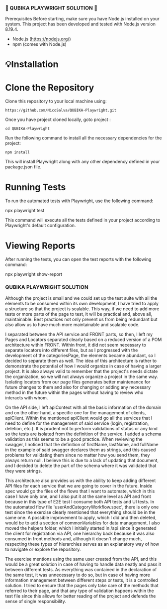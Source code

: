 ### 🤖 QUBIKA PLAYWRIGHT SOLUTION 🤖

Prerequisites
Before starting, make sure you have Node.js installed on your system. This project has been developed and tested with Node.js version 8.19.4.

- Node.js (https://nodejs.org/)
- npm (comes with Node.js)


# 💡Installation
# Clone the Repository


Clone this repository to your local machine using:
```
https://github.com/NicoSalva/QUBIKA-Playwright.git
```

Once you have project cloned locally, goto project :

```
cd QUBIKA-Playwright
```

Run the following command to install all the necessary dependencies for the project:

```
npm install
```

This will install Playwright along with any other dependency defined in your package.json file.

# Running Tests

To run the automated tests with Playwright, use the following command:

npx playwright test

This command will execute all the tests defined in your project according to Playwright's default configuration.

# Viewing Reports

After running the tests, you can open the test reports with the following command:

npx playwright show-report

### QUBIKA PLAYWRIGHT SOLUTION

Although the project is small and we could set up the test suite with all the elements to be consumed within its own development, I have tried to apply a structure so that the project is scalable. This way, if we need to add more tests or more parts of the page to test, it will be practical and, above all, maintainable. Best practices not only prevent us from being redundant but also allow us to have much more maintainable and scalable code.

I separated between the API service and FRONT parts, so then, I left my Pages and Locators separated clearly based on a reduced version of a POM architecture within FRONT. Within front, it did not seem necessary to separate locators into different files, but as I progressed with the development of the categoriesPage, the elements became abundant, so I decided to separate them as well. The idea of this architecture is rather to demonstrate the potential of how I would organize in case of having a larger project. It is also always valid to remember that the project's needs dictate the organization, so we will not always organize a project in the same way. Isolating locators from our page files generates better maintenance for future changes to them and also for changing or adding any necessary method in the future within the pages without having to review who interacts with whom.

On the API side, I left apiContext with all the basic information of the domain and on the other hand, a specific one for the management of clients, apiClient. Within the mentioned apiClient would go all the services that I need to define for the management of said service (login, registration, deletion, etc.). It is prudent not to perform validations of status or any kind so the tests are isolated from the definition of the service. I added a schema validation as this seems to be a good practice. When reviewing the swagger, I noticed that the definition of firstName, lastName, and fullName in the example of said swagger declares them as strings, and this caused problems for validating them since no matter how you send them, they always return null. I believe this is due to a lack of updating that document, and I decided to delete the part of the schema where it was validated that they were strings.

This architecture also provides us with the ability to keep adding different API files for each service that we are going to cover in the future. Inside spec would go the files of the flows that I want to automate, which in this case I have only one, and I also put it at the same level as API and front because in this type of E2E test I consume both API tests and UI tests. In the automated flow file 'userAndCategoryWorkflow.spec', there is only one test since the exercise clearly mentioned that everything should be in the same one. A possible improvement to apply, which I did and then deleted, would be to add a section of commonVariables for data management. I also moved the helpers folder, which I initially started in /api since it generated the client for registration via API, one hierarchy back because it was also consumed in front methods and, although it doesn't change much, respecting these types of hierarchies serves as an explanatory way of how to navigate or explore the repository.

The exercise mentions using the same user created from the API, and this would be a great solution in case of having to handle data neatly and pass it between different tests. As everything was contained in the declaration of the same test, it was unnecessary to do so, but in case of having more information management between different steps or tests, it is a controlled solution. I tried to ensure that the pages only take care of the methods that referred to their page, and that any type of validation happens within the test file since this allows for better reading of the project and defends the sense of single responsibility.
